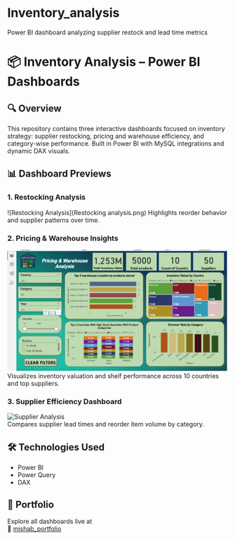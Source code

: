 # Inventory_analysis
Power BI dashboard analyzing supplier restock and lead time metrics
# 📦 Inventory Analysis – Power BI Dashboards

## 🔍 Overview
This repository contains three interactive dashboards focused on inventory strategy: supplier restocking, pricing and warehouse efficiency, and category-wise performance. Built in Power BI with MySQL integrations and dynamic DAX visuals.

## 📊 Dashboard Previews

### 1. Restocking Analysis
![Restocking Analysis](Restocking analysis.png)
Highlights reorder behavior and supplier patterns over time.

### 2. Pricing & Warehouse Insights
![Pricing & Warehouse](Pricing&Warehouse.png)  
Visualizes inventory valuation and shelf performance across 10 countries and top suppliers.

### 3. Supplier Efficiency Dashboard
![Supplier Analysis](supplier-analysis.png)  
Compares supplier lead times and reorder item volume by category.

## 🛠 Technologies Used
- Power BI
- Power Query
- DAX

## 🔗 Portfolio
Explore all dashboards live at  
🔗 [mishab_portfolio](https://mishab-07.github.io/mishab_portfolio)
